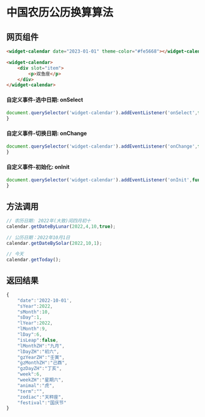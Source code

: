# 中国农历公历换算算法

## 网页组件
```html
<widget-calendar date="2023-01-01" theme-color="#fe5668"></widget-calendar>
```

```html
<widget-calendar>
    <div slot="item">
        <p>双鱼座</p>
    </div>    
</widget-calendar>
```

#### 自定义事件-选中日期: onSelect

```js
document.querySelector('widget-calendar').addEventListener('onSelect',function(event){
}
```

#### 自定义事件-切换日期: onChange

```js
document.querySelector('widget-calendar').addEventListener('onChange',function(event){
}
```

#### 自定义事件-初始化: onInit

```js
document.querySelector('widget-calendar').addEventListener('onInit',function(event){
}
```

## 方法调用

```js
// 农历日期: 2022年(大致)闰四月初十
calendar.getDateByLunar(2022,4,10,true);

// 公历日期：2022年10月1日
calendar.getDateBySolar(2022,10,1);

// 今天
calendar.getToday();
```

## 返回结果

```js
{
    "date":'2022-10-01',
    "sYear":2022,
    "sMonth":10,
    "sDay":1,
    "lYear":2022,
    "lMonth":9,
    "lDay":6,
    "isLeap":false,
    "lMonthZH":"九月",
    "lDayZH":"初六",
    "gzYearZH":"壬寅",
    "gzMonthZH":"己酉",
    "gzDayZH":"丁亥",
    "week":6,
    "weekZH":"星期六",
    "animal":"虎",
    "term":"",
    "zodiac":"天秤座",
    "festival":"国庆节"
}
```
